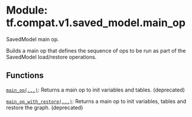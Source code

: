 <div itemscope itemtype="http://developers.google.com/ReferenceObject">
<meta itemprop="name" content="tf.compat.v1.saved_model.main_op" />
<meta itemprop="path" content="Stable" />
</div>

# Module: tf.compat.v1.saved_model.main_op

SavedModel main op.

<!-- Placeholder for "Used in" -->

Builds a main op that defines the sequence of ops to be run as part of the
SavedModel load/restore operations.

## Functions

[`main_op(...)`](../../../../tf/compat/v1/saved_model/main_op/main_op.md): Returns a main op to init variables and tables. (deprecated)

[`main_op_with_restore(...)`](../../../../tf/compat/v1/saved_model/main_op_with_restore.md): Returns a main op to init variables, tables and restore the graph. (deprecated)

